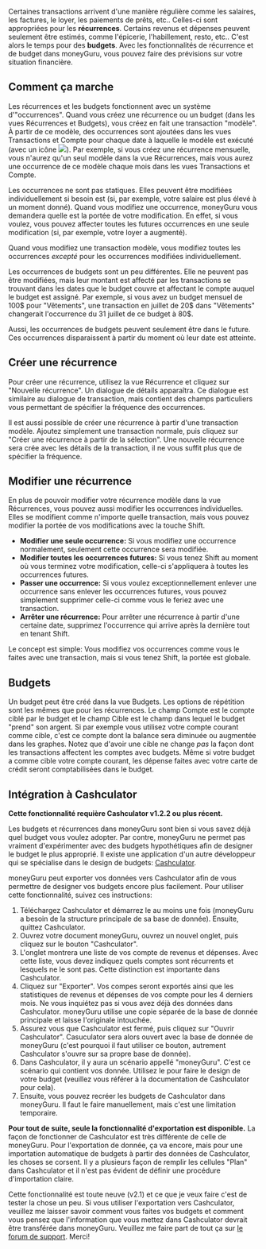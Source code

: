 Certaines transactions arrivent d'une manière régulière comme les salaires, les factures, le loyer, les paiements de prêts, etc.. Celles-ci sont appropriées pour les **récurrences**. Certains revenus et dépenses peuvent seulement être estimés, comme l'épicerie, l'habillement, resto, etc.. C'est alors le temps pour des **budgets**. Avec les fonctionnalités de récurrence et de budget dans moneyGuru, vous pouvez faire des prévisions sur votre situation financière.

Comment ça marche
-----

Les récurrences et les budgets fonctionnent avec un système d'"occurrences". Quand vous créez une récurrence ou un budget (dans les vues Récurrences et Budgets), vous créez en fait une transaction "modèle". À partir de ce modèle, des occurrences sont ajoutées dans les vues Transactions et Compte pour chaque date à laquelle le modèle est exécuté (avec un icône ![](images/clock.png)). Par exemple, si vous créez une récurrence mensuelle, vous n'aurez qu'un seul modèle dans la vue Récurrences, mais vous aurez une occurrence de ce modèle chaque mois dans les vues Transactions et Compte.

Les occurrences ne sont pas statiques. Elles peuvent être modifiées individuellement si besoin est (si, par exemple, votre salaire est plus élevé à un moment donné). Quand vous modifiez une occurrence, moneyGuru vous demandera quelle est la portée de votre modification. En effet, si vous voulez, vous pouvez affecter toutes les futures occurrences en une seule modification (si, par exemple, votre loyer a augmenté).

Quand vous modifiez une transaction modèle, vous modifiez toutes les occurrences *excepté* pour les occurrences modifiées individuellement.

Les occurrences de budgets sont un peu différentes. Elle ne peuvent pas être modifiées, mais leur montant est affecté par les transactions se trouvant dans les dates que le budget couvre et affectant le compte auquel le budget est assigné. Par exemple, si vous avez un budget mensuel de 100$ pour "Vêtements", une transaction en juillet de 20$ dans "Vêtements" changerait l'occurrence du 31 juillet de ce budget à 80$.

Aussi, les occurrences de budgets peuvent seulement être dans le future. Ces occurrences disparaissent à partir du moment où leur date est atteinte.

Créer une récurrence
-----

Pour créer une récurrence, utilisez la vue Récurrence et cliquez sur "Nouvelle récurrence". Un dialogue de détails apparaîtra. Ce dialogue est similaire au dialogue de transaction, mais contient des champs particuliers vous permettant de spécifier la fréquence des occurrences.

Il est aussi possible de créer une récurrence à partir d'une transaction modèle. Ajoutez simplement une transaction normale, puis cliquez sur "Créer une récurrence à partir de la sélection". Une nouvelle récurrence sera crée avec les détails de la transaction, il ne vous suffit plus que de spécifier la fréquence.

Modifier une récurrence
-----

En plus de pouvoir modifier votre récurrence modèle dans la vue Récurrences, vous pouvez aussi modifier les occurrences individuelles. Elles se modifient comme n'importe quelle transaction, mais vous pouvez modifier la portée de vos modifications avec la touche Shift.

* **Modifier une seule occurrence:** Si vous modifiez une occurrence normalement, seulement cette occurrence sera modifiée.
* **Modifier toutes les occurrences futures:** Si vous tenez Shift au moment où vous terminez votre modification, celle-ci s'appliquera à toutes les occurrences futures.
* **Passer une occurrence:** Si vous voulez exceptionnellement enlever une occurrence sans enlever les occurrences futures, vous pouvez simplement supprimer celle-ci comme vous le feriez avec une transaction.
* **Arrêter une récurrence:** Pour arrêter une récurrence à partir d'une certaine date, supprimez l'occurrence qui arrive après la dernière tout en tenant Shift.

Le concept est simple: Vous modifiez vos occurrences comme vous le faites avec une transaction, mais si vous tenez Shift, la portée est globale.

Budgets
-----

Un budget peut être créé dans la vue Budgets. Les options de répétition sont les mêmes que pour les récurrences. Le champ Compte est le compte ciblé par le budget et le champ Cible est le champ dans lequel le budget "prend" son argent. Si par exemple vous utilisez votre compte courant comme cible, c'est ce compte dont la balance sera diminuée ou augmentée dans les graphes. Notez que d'avoir une cible ne change *pas* la façon dont les transactions affectent les comptes avec budgets. Même si votre budget a comme cible votre compte courant, les dépense faites avec votre carte de crédit seront comptabilisées dans le budget.

Intégration à Cashculator
-----

**Cette fonctionnalité requière Cashculator v1.2.2 ou plus récent.**

Les budgets et récurrences dans moneyGuru sont bien si vous savez déjà quel budget vous voulez adopter. Par contre, moneyGuru ne permet pas vraiment d'expérimenter avec des budgets hypothétiques afin de designer le budget le plus approprié. Il existe une application d'un autre développeur qui se spécialise dans le design de budgets: [Cashculator](http://www.apparentsoft.com/cashculator).

moneyGuru peut exporter vos données vers Cashculator afin de vous permettre de designer vos budgets encore plus facilement. Pour utiliser cette fonctionnalité, suivez ces instructions:

1. Téléchargez Cashculator et démarrez le au moins une fois (moneyGuru a besoin de la structure principale de sa base de donnée). Ensuite, quittez Cashculator.
2. Ouvrez votre document moneyGuru, ouvrez un nouvel onglet, puis cliquez sur le bouton "Cashculator".
3. L'onglet montrera une liste de vos compte de revenus et dépenses. Avec cette liste, vous devez indiquez quels comptes sont récurrents et lesquels ne le sont pas. Cette distinction est importante dans Cashculator.
4. Cliquez sur "Exporter". Vos compes seront exportés ainsi que les statistiques de revenus et dépenses de vos compte pour les 4 derniers mois. Ne vous inquiétez pas si vous avez déjà des données dans Cashculator. moneyGuru utilise une copie séparée de la base de donnée principale et laisse l'originale intouchée.
5. Assurez vous que Cashculator est fermé, puis cliquez sur "Ouvrir Cashculator". Casuculator sera alors ouvert avec la base de donnée de moneyGuru (c'est pourquoi il faut utiliser ce bouton, autrement Cashculator s'ouvre sur sa propre base de donnée).
6. Dans Cashculator, il y aura un scénario appellé "moneyGuru". C'est ce scénario qui contient vos donnée. Utilisez le pour faire le design de votre budget (veuillez vous référer à la documentation de Cashculator pour cela).
7. Ensuite, vous pouvez recréer les budgets de Cashculator dans moneyGuru. Il faut le faire manuellement, mais c'est une limitation temporaire.

**Pour tout de suite, seule la fonctionnalité d'exportation est disponible.** La façon de fonctionner de Cashculator est très différente de celle de moneyGuru. Pour l'exportation de donnée, ça va encore, mais pour une importation automatique de budgets à partir des données de Cashculator, les choses se corsent. Il y a plusieurs façon de remplir les cellules "Plan" dans Cashculator et il n'est pas évident de définir une procédure d'importation claire.

Cette fonctionnalité est toute neuve (v2.1) et ce que je veux faire c'est de tester la chose un peu. Si vous utiliser l'exportation vers Cashculator, veuillez me laisser savoir comment vous faites vos budgets et comment vous pensez que l'information que vous mettez dans Cashculator devrait être transférée dans moneyGuru. Veuillez me faire part de tout ça sur [le forum de support](http://getsatisfaction.com/hardcodedsoftware). Merci!